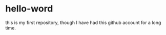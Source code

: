 # hello-word
this  is my first repository, though I have had this github account for a long time.  
